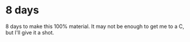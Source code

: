 # 8 days

8 days to make this 100% material. It may not be enough to get me to a C, but I'll give it a shot.



